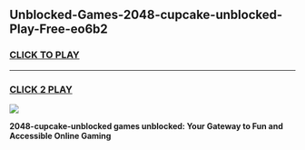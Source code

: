 
## Unblocked-Games-2048-cupcake-unblocked-Play-Free-eo6b2
<h3>
<a href="https://premium76.site?title=2048-cupcake-unblocked&ref=23A">CLICK TO PLAY</a></h3>
<hr>

<h3>
<a href="https://premium76.site?title=2048-cupcake-unblocked&ref=23A">CLICK 2 PLAY</a>
  
</h3>

<a href="https://premium76.site?title=2048-cupcake-unblocked&ref=23A"><img src="https://clearcache.store/games.png"></a>


**2048-cupcake-unblocked games unblocked: Your Gateway to Fun and Accessible Online Gaming**
